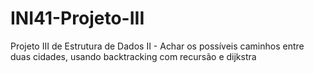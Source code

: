 # INI41-Projeto-III
Projeto III de Estrutura de Dados II - Achar os possíveis caminhos entre duas cidades, usando backtracking com recursão e dijkstra
